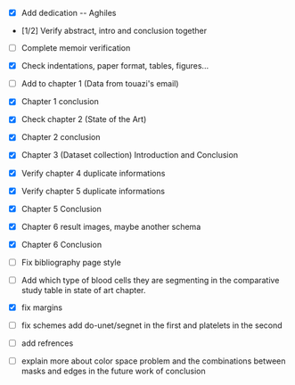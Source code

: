 - [x] Add dedication -- Aghiles
- [1/2] Verify abstract, intro and conclusion together
- [ ] Complete memoir verification
- [x] Check indentations, paper format, tables, figures...
- [ ] Add to chapter 1 (Data from touazi's email)
- [x] Chapter 1 conclusion
- [x] Check chapter 2 (State of the Art)
- [x] Chapter 2 conclusion
- [x] Chapter 3 (Dataset collection) Introduction and Conclusion
- [x] Verify chapter 4 duplicate informations
- [x] Verify chapter 5 duplicate informations
- [x] Chapter 5 Conclusion
- [x] Chapter 6 result images, maybe another schema
- [x] Chapter 6 Conclusion
- [ ] Fix bibliography page style
- [ ] Add which type of blood cells they are segmenting in the comparative study table in state of art chapter.
- [x] fix margins
- [ ] fix schemes add do-unet/segnet in the first and platelets in the second
- [ ] add refrences
- [ ] explain more about color space problem and the combinations between masks and edges in the future work  of conclusion


